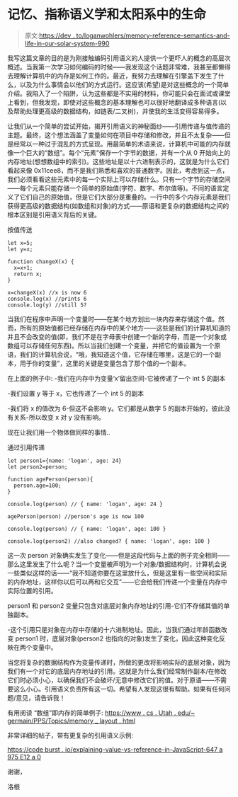 # 记忆、指称语义学和太阳系中的生命

> 原文:[https://dev . to/loganwohlers/memory-reference-semantics-and-life-in-our-solar-system-990](https://dev.to/loganwohlers/memory-reference-semantics-and-life-in-our-solar-system-990)

我写这篇文章的目的是为刚接触编码引用语义的人提供一个更吓人的概念的高层次概述。当我第一次学习如何编码的时候——我发现这个话题非常难，我甚至都懒得去理解计算机中的内存是如何工作的。最近，我努力去理解在引擎盖下发生了什么，以及为什么事情会以他们的方式运行。这应该(希望)是对这些概念的一个简单介绍。我陷入了一个陷阱，认为这些都是不实用的材料，你可能只会在面试或课堂上看到，但我发现，即使对这些概念的基本理解也可以很好地翻译成多种语言(以及帮助处理更高级的数据结构，如链表/二叉树)，并使我的生活变得容易得多。

让我们从一个简单的尝试开始，揭开引用语义的神秘面纱——引用传递与值传递的主题。最终，这个想法涵盖了变量如何在项目中存储和修改，并且不太复杂——但是经常以一种过于混乱的方式呈现。用最简单的术语来说，计算机中可能的内存就像一个巨大的“数组”。每个“元素”保存一个字节的数据，并有一个从 0 开始向上的内存地址(想想数组中的索引)。这些地址是以十六进制表示的，这就是为什么它们看起来像 0x11cee8，而不是我们熟悉和喜欢的普通数字。因此，考虑到这一点，我们必须看看这些元素中的每一个实际上可以存储什么。只有一个字节的存储空间——每个元素只能存储一个简单的原始值(字符、数字、布尔值等)。不同的语言定义了它们自己的原始值，但是它们大部分是重叠的。一行中的多个内存元素是我们获得更高级的数据结构(如数组和对象)的方式——原语和更复杂的数据结构之间的根本区别是引用语义背后的关键。

按值传送

```
let x=5;
let y=x;

function changeX(x) {
  x=x+1;
  return x;
}

x=changeX(x) //x is now 6
console.log(x) //prints 6
console.log(y) //still 5? 
```

当我们在程序中声明一个变量时——在某个地方划出一块内存来存储这个值。然而，所有的原始值都已经存储在内存中的某个地方——这些是我们的计算机知道的并且不会改变的值(即，我们不是在字母表中创建一个新的字母，而是一个对象或数组可以存储任何东西)。所以当我们创建一个变量，并把它的值设置为一个原语，我们的计算机会说，“哦，我知道这个值，它存储在哪里，这是它的一个副本，用于你的变量”，这里的关键是变量包含了那个值的一个副本。

在上面的例子中:
-我们在内存中为变量‘x’留出空间-它被传递了一个 int 5 的副本

-我们设置 y 等于 x，它也传递了一个 int 5 的副本

-我们将 x 的值改为 6-但这不会影响 y。它们都是从数字 5 的副本开始的，彼此没有关系-所以改变 x 对 y 没有影响。

现在让我们用一个物体做同样的事情..

通过引用传递

```
let person1={name: 'logan', age: 24}
let person2=person;

function agePerson(person){
  person.age=100;
}

console.log(person) // { name: 'logan', age: 24 }

agePerson(person) //person's age is now 100

console.log(person) // { name: 'logan', age: 100 }

console.log(person2) //also changed? { name: 'logan', age: 100 } 
```

这一次 person 对象确实发生了变化——但是这段代码与上面的例子完全相同——那么这里发生了什么呢？当一个变量被声明为一个对象/数据结构时，计算机会说一些类似这样的话——“我不知道你要在这里放什么，但是这里有一些空间和实际的内存地址，这样你以后可以再和它交互”——它会给我们传递一个变量在内存中实际位置的引用。

person1 和 person2 变量只包含对底层对象内存地址的引用-它们不存储其值的单独副本。

-这个引用只是对象在内存中存储的十六进制地址。因此，当我们通过年龄函数改变 person1 时，底层对象(person2 也指向的对象)发生了变化，因此这种变化反映在两个变量中。

当您将复杂的数据结构作为变量传递时，所做的更改将影响实际的底层对象，因为我们有一个对它的底层内存地址的引用。这就是为什么我们经常制作副本/在修改它们时必须小心，以确保我们不会破坏/无意中修改它们的值。对于原语——不需要这么小心。引用语义负责所有这一切。希望有人发现这很有帮助。如果有任何问题/意见，请告诉我！

有用阅读
“数组”即内存的简单例子:
[https://www . cs . Utah . edu/~ germain/PPS/Topics/memory _ layout . html](https://www.cs.utah.edu/%7Egermain/PPS/Topics/memory_layout.html)

非常详细的帖子，带有更复杂的引用语义示例:

[https://code burst . io/explaining-value-vs-reference-in-JavaScript-647 a 975 E12 a 0](https://codeburst.io/explaining-value-vs-reference-in-javascript-647a975e12a0)

谢谢，

洛根